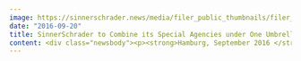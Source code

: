 ```yaml
---
image: https://sinnerschrader.news/media/filer_public_thumbnails/filer_public/40/f0/40f0eec0-09c8-441e-bc9f-b1529352dcc1/logo_sinnerschradercommerce-sinnerschraderswipe.png__480x288_q85_crop_subsampling-2_upscale.png
date: "2016-09-20"
title: SinnerSchrader to Combine its Special Agencies under One Umbrella Brand in Future
content: <div class="newsbody"><p><strong>Hamburg, September 2016 </strong>– The Commerce Plus agency is changing its name to SinnerSchrader Commerce. The two mobile specialists, SinnerSchrader Mobile and Swipe, will become SinnerSchrader Swipe. This means that all of the Group’s service providers are formally unified under the umbrella brand of SinnerSchrader.</p><p>With this harmonisation of the names of its digital commerce and mobile specialists, SinnerSchrader is once again positioning itself more clearly as a full-service partner for digital transformation. With a shared market presence, marketing, new business management and support for key clients will be handled centrally.</p><p>“With more than 500 employees, SinnerSchrader is one of the very few players to have been proved to successfully meet the strongly growing demand for digital consultancy and marketing services. With an unified market presence and central client management we are greatly reducing complexity on all sides,” explained Matthias Schrader, CEO of SinnerSchrader.</p><p>“Since 1996 SinnerSchrader has been a pioneer in the field of digital commerce. We are now combining this expertise in SinnerSchrader Commerce&#58; starting with advice and set-up in the leading e-commerce systems right up to shop management,” added Frank Giesler, Managing Director of SinnerSchrader Commerce.</p><p>Sven Schmiede and Christoph Mörl (Managing Directors of SinnerSchrader Swipe) pointed out&#58; “With this name change we are laying the foundations for the next growth stage in the booming mobile market, in which we are already the number one today according to this year’s agency ranking. We want to use mobile applications that add value to integrate digital solutions in people’s everyday lives, from their smart phones to connected devices.”</p><p>Under its new name, SinnerSchrader Commerce will also take over the Prague location and with immediate effect provide digital commerce advice, UX design and production services in its Hamburg, Hanover and Prague offices.</p><p><strong>About SinnerSchrader Commerce</strong></p><p>SinnerSchrader Commerce develops and supports innovative digital commerce solutions that please consumers and help companies to achieve long-term competitive advantages. Creativity in all disciplines and performance-related work make the agency a strong partner for companies such as Tchibo, Telefónica, HSE24, Görtz and Depot.</p><p>Working as a team with clients and partners, SinnerSchrader Commerce supplies innovative solutions for tried-and-tested technological standards and reliable service, from strategic advice and the conception and implementation of digital commerce platforms and web shops, right up to management and operation.</p><p><a href="http&#58;//sinnerschradercommerce.com/">http&#58;//sinnerschradercommerce.com</a></p><p><strong>About SinnerSchrader Swipe</strong></p><p>SinnerSchrader Swipe is a studio for innovative, digital solutions based in Hamburg and Berlin. The result of the amalgamation of the Hamburg companies Swipe and SinnerSchrader Mobile, the company combines its core skills in the fields of mobile marketing, user experience, user interface design and mobile development. SinnerSchrader Swipe offers digital agency services with a focus on mobile service creation.</p><p>The digital studio’s portfolio includes companies from various sectors, such as mobility, lifestyle, health, telecommunications and FMCG. Well-known clients include Red Bull, O2, Payback, Raumfeld and Der Spiegel.</p><p><a href="http&#58;//sinnerschraderswipe.com/">http&#58;//sinnerschraderswipe.com</a></p></div>
---
```


